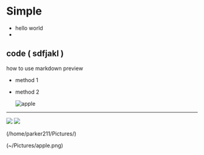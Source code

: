 # Simple

- hello world
-

code (    sdfjakl )
---
how to use markdown preview

- method 1
- method 2



  ![apple](~/Pictures/banana.jpeg)
---

![](/home/parker211/Pictures/Wallpaper1.jpeg)
![](/home/parker211/Pictures/Wallpaper2.jpeg)

(/home/parker211/Pictures/)


(~/Pictures/apple.png)

